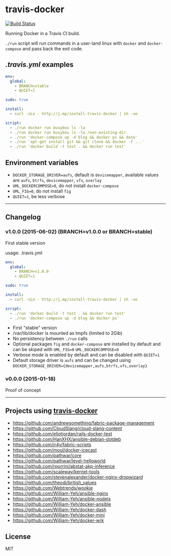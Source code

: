 # travis-docker
[![Build Status](https://img.shields.io/travis/moul/travis-docker.svg)](https://travis-ci.org/moul/travis-docker)

Running Docker in a Travis CI build.

`./run` script will run commands in a user-land linux with `docker` and
`docker-compose` and pass back the exit code.


## *.travis.yml* examples

```yaml
env:
  global:
    - BRANCH=stable
    - QUIET=1

sudo: true

install:
  - curl -sLo - http://j.mp/install-travis-docker | sh -xe

script:
  - ./run docker run busybox ls -la
  - ./run docker run busybox ls -la /non-existing-dir
  - ./run 'docker-compose up -d blog && docker ps && date'
  - ./run 'apt-get install git && git clone && docker -f ...'
  - ./run 'docker build -t test . && docker run test'
```


## Environment variables

* `DOCKER_STORAGE_DRIVER=aufs`, default is `devicemapper`, available values are
  `aufs`, `btrfs`, `devicemapper`, `vfs`, `overlay`
* `UML_DOCKERCOMPOSE=0`, do not install `docker-compose`
* `UML_FIG=0`, do not install `fig`
* `QUIET=1`, be less verbose


---

## Changelog

### v1.0.0 (2015-06-02) (BRANCH=v1.0.0 or BRANCH=stable)

First stable version

usage: .travis.yml

```yaml
env:
  global:
    - BRANCH=v1.0.0
    - QUIET=1

sudo: true

install:
  - curl -sLo - http://j.mp/install-travis-docker | sh -xe

script:
  - ./run 'docker build -t test . && docker run test'
  - ./run 'docker-compose up -d blog && docker ps'
```

* First "stable" version
* /var/lib/docker is mounted as tmpfs (limited to 2Gib)
* No persistency between `./run` calls
* Optional packages `fig` and `docker-compose` are installed by default and
  can be skiped with `UML_FIG=0` `UML_DOCKERCOMPOSE=0`
* Verbose mode is enabled by default and can be disabled with `QUIET=1`
* Default storage driver is `aufs` and can be changed using
  `DOCKER_STORAGE_DRIVER={devicemapper,aufs,btrfs,vfs,overlay}`


### v0.0.0 (2015-01-18)

Proof of concept


---

## Projects using [travis-docker](https://github.com/moul/travis-docker)

- https://github.com/andrewsomething/fabric-package-management
- https://github.com/CloudSlang/cloud-slang-content
- https://github.com/eliotjordan/rails-docker-test
- https://github.com/HanXHX/ansible-debian-dotdeb
- https://github.com/ir4y/fabric-scripts
- https://github.com/moul/docker-icecast
- https://github.com/pathwar/core
- https://github.com/pathwar/level-helloworld
- https://github.com/rporrini/abstat-akp-inference
- https://github.com/scaleway/kernel-tools
- https://github.com/stevenalexander/docker-nginx-dropwizard
- https://github.com/theodi/british_values
- https://github.com/Webtrends/wookie
- https://github.com/William-Yeh/ansible-nginx
- https://github.com/William-Yeh/ansible-nodejs
- https://github.com/William-Yeh/docker-ansible
- https://github.com/William-Yeh/docker-dash
- https://github.com/William-Yeh/docker-mini
- https://github.com/William-Yeh/docker-wrk

## License

MIT
